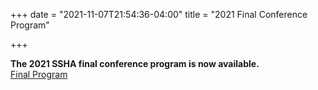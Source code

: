 +++
date = "2021-11-07T21:54:36-04:00"
title = "2021 Final Conference Program"

+++

**The 2021 SSHA final conference program is now available.**  
<a href="/files/SSHA2021_FinalProgram.pdf" target="_blank">Final Program</a>